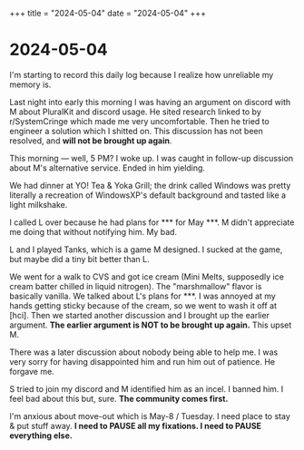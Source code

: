 +++
title = "2024-05-04"
date = "2024-05-04"
+++

# 2024-05-04

I'm starting to record this daily log because I realize how unreliable my
memory is.

Last night into early this morning I was having an argument on discord with M
about PluralKit and discord usage. He sited research linked to by
r/SystemCringe which made me very uncomfortable. Then he tried to engineer a
solution which I shitted on. This discussion has not been resolved, and **will
not be brought up again**.

This morning — well, 5 PM? I woke up. I was caught in follow-up discussion
about M's alternative service. Ended in him yielding.

We had dinner at YO! Tea & Yoka Grill; the drink called Windows was pretty
literally a recreation of WindowsXP's default background and tasted like a
light milkshake.

I called L over because he had plans for \*\*\* for May \*\*\*. M didn't
appreciate me doing that without notifying him. My bad.

L and I played Tanks, which is a game M designed. I sucked at the game, but
maybe did a tiny bit better than L.

We went for a walk to CVS and got ice cream (Mini Melts, supposedly ice cream
batter chilled in liquid nitrogen). The "marshmallow" flavor is basically
vanilla. We talked about L's plans for \*\*\*. I was annoyed at my hands
getting sticky because of the cream, so we went to wash it off at \[hci\]. Then
we started another discussion and I brought up the earlier argument. **The
earlier argument is NOT to be brought up again.** This upset M.

There was a later discussion about nobody being able to help me. I was very
sorry for having disappointed him and run him out of patience. He forgave me.

S tried to join my discord and M identified him as an incel. I banned him. I
feel bad about this but, sure. **The community comes first.**

I'm anxious about move-out which is May-8  / Tuesday. I need place to stay &
put stuff away. **I need to PAUSE all my fixations. I need to PAUSE everything
else.**

[person_M]: Matei

[person_L]: Louis

[person_S]: # (StrayPhoenix on discord, potentially incel? according to Matei)
